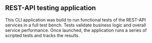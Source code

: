 ## REST-API testing application

This CLI application was build to run functional tests of the REST-API services in a full test bench. Tests validate business logic and overall service performance. Once launched, the application runs a series of scripted tests and tracks the results.